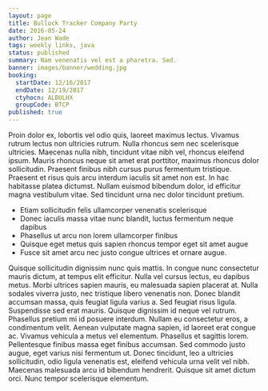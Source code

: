 ```yaml
---
layout: page
title: Bullock Tracker Company Party
date: 2016-05-24
author: Jean Wade
tags: weekly links, java
status: published
summary: Nam venenatis vel est a pharetra. Sed.
banner: images/banner/wedding.jpg
booking:
  startDate: 12/16/2017
  endDate: 12/19/2017
  ctyhocn: ALBULHX
  groupCode: BTCP
published: true
---
```

Proin dolor ex, lobortis vel odio quis, laoreet maximus lectus. Vivamus rutrum lectus non ultricies rutrum. Nulla rhoncus sem nec scelerisque ultricies. Maecenas nulla nibh, tincidunt vitae nibh vel, rhoncus eleifend ipsum. Mauris rhoncus neque sit amet erat porttitor, maximus rhoncus dolor sollicitudin. Praesent finibus nibh cursus purus fermentum tristique. Praesent et risus quis arcu interdum iaculis sit amet non est. In hac habitasse platea dictumst. Nullam euismod bibendum dolor, id efficitur magna vestibulum vitae. Sed tincidunt urna nec dolor tincidunt pretium.

* Etiam sollicitudin felis ullamcorper venenatis scelerisque
* Donec iaculis massa vitae nunc blandit, luctus fermentum neque dapibus
* Phasellus ut arcu non lorem ullamcorper finibus
* Quisque eget metus quis sapien rhoncus tempor eget sit amet augue
* Fusce sit amet arcu nec justo congue ultrices et ornare augue.

Quisque sollicitudin dignissim nunc quis mattis. In congue nunc consectetur mauris dictum, at tempus elit efficitur. Nulla vel cursus lectus, eu dapibus metus. Morbi ultrices sapien mauris, eu malesuada sapien placerat at. Nulla sodales viverra justo, nec tristique libero venenatis non. Donec blandit accumsan massa, quis feugiat ligula varius a. Sed feugiat risus ligula. Suspendisse sed erat mauris.
Quisque dignissim id neque vel rutrum. Phasellus pretium mi id posuere interdum. Nullam eu consectetur eros, a condimentum velit. Aenean vulputate magna sapien, id laoreet erat congue ac. Vivamus vehicula a metus vel elementum. Phasellus et sagittis lorem. Pellentesque finibus massa eget finibus accumsan. Sed commodo justo augue, eget varius nisi fermentum ut. Donec tincidunt, leo a ultricies sollicitudin, odio ligula venenatis est, eleifend vehicula urna velit vel nibh. Maecenas malesuada arcu id bibendum hendrerit. Quisque sit amet dictum orci. Nunc tempor scelerisque elementum.
